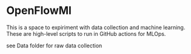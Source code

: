 # OpenFlowMl
This is a space to expiriment with data collection and machine learning. These are high-level scripts to run in GitHub actions for MLOps.

see Data folder for raw data collection
